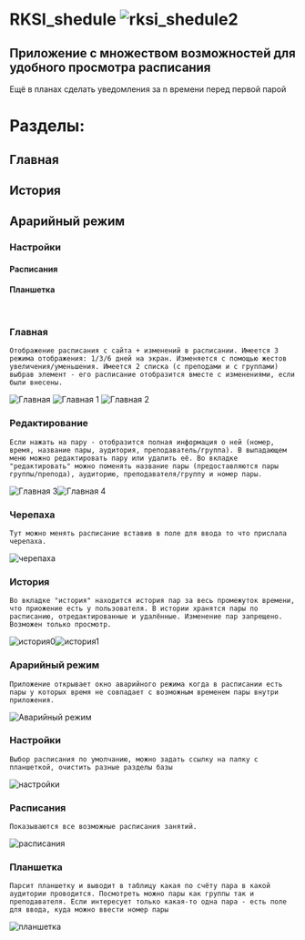 # RKSI_shedule ![rksi_shedule2](https://github.com/user-attachments/assets/e103088a-b3bc-4fce-b364-060a6bd69344)


## Приложение с множеством возможностей для удобного просмотра расписания
Ещё в планах сделать уведомления за n времени перед первой парой

# Разделы:
  ## Главная
  ## История
  ## Арарийный режим
  ### Настройки
  #### Расписания
  #### Планшетка

`` ``

### Главная
``Отображение расписания с сайта + изменений в расписании. Имеется 3 режима отображения: 1/3/6 дней на экран. Изменяется с помощью жестов увеличения/уменьшения.
Имеется 2 списка (с преподами и с группами) выбрав элемент - его расписание отобразится вместе с изменениями, если были внесены.``

![Главная](https://github.com/user-attachments/assets/f73a76ed-6ea7-47a0-9583-1d990a8ae051)
![Главная 1](https://github.com/user-attachments/assets/32998e38-98f8-4b33-b7d0-41c8ccd8954c)
![Главная 2](https://github.com/user-attachments/assets/8a5a7abc-240f-4270-9e15-5c08d21abbc6)




### Редактирование
  ``Если нажать на пару - отобразится полная информация о ней (номер, время, название пары, аудитория, преподаватель/группа). В выпадающем меню можно редактировать пару или удалить её.
  Во вкладке "редактировать" можно поменять название пары (предоставляются пары группы/препода), аудиторию, преподавателя/группу и номер пары.``
  
![Главная 3](https://github.com/user-attachments/assets/baf0bade-a91d-4575-a762-17d08727b2f6)![Главная 4](https://github.com/user-attachments/assets/d4aa4b8d-a55b-470e-a904-7a9b92dc9285)


### Черепаха
  ``Тут можно менять расписание вставив в поле для ввода то что прислала черепаха.``
  
![черепаха](https://github.com/user-attachments/assets/4734fba3-1081-4a7c-a362-48c478605ea9)


### История
``Во вкладке "история" находится история пар за весь промежуток времени, что приожение есть у пользователя. В истории хранятся пары по расписанию, отредактированные и удалённые. Изменение пар запрещено. Возможен только просмотр.``

![история0](https://github.com/user-attachments/assets/28422571-30c2-4057-a8b7-37486d7e61cb)![история1](https://github.com/user-attachments/assets/8061d39f-c1e1-41f3-a4b9-e868e8b9fa1f)






### Арарийный режим
``Приложение открывает окно аварийного режима когда в расписании есть пары у которых время не совпадает с возможным временем пары внутри приложения.``

![Аварийный режим](https://github.com/user-attachments/assets/e5563b24-fc41-4fd9-b669-53149b42940e)


### Настройки
  ``Выбор расписания по умолчанию, можно задать ссылку на папку с планшеткой, очистить разные разделы базы``
  
![настройки](https://github.com/user-attachments/assets/21a3ae58-a143-48a8-8ca0-f99a2d42dbf9)



### Расписания
  ``Показываются все возможные расписания занятий.``
  
![расписания](https://github.com/user-attachments/assets/3667e439-d849-45d6-96a6-5aa75fdcc793)


### Планшетка
  ``Парсит планшетку и выводит в таблицу какая по счёту пара в какой аудитории проводится. Посмотреть можно пары как группы так и преподавателя. Если интересует только какая-то одна пара - есть поле для ввода, куда можно ввести номер пары``
  
![планшетка](https://github.com/user-attachments/assets/53ace570-6a52-43cf-b45d-a729b3b3b1d4)
